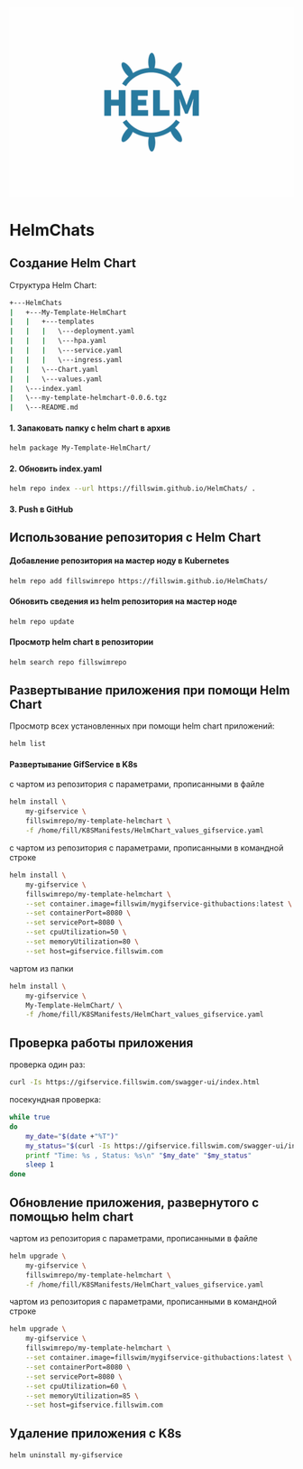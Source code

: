 ![Helm](images/Helm.png)

# HelmChats

## Создание Helm Chart

Структура Helm Chart:
```bash
+---HelmChats 
|   +---My-Template-HelmChart 
|   |   +---templates 
|   |   |   \---deployment.yaml 
|   |   |   \---hpa.yaml 
|   |   |   \---service.yaml 
|   |   |   \---ingress.yaml 
|   |   \---Chart.yaml 
|   |   \---values.yaml 
|   \---index.yaml 
|   \---my-template-helmchart-0.0.6.tgz 
|   \---README.md
```

#### 1. Запаковать папку с helm chart в архив
```bash
helm package My-Template-HelmChart/
```

#### 2. Обновить index.yaml
```bash
helm repo index --url https://fillswim.github.io/HelmChats/ .
```
#### 3. Push в GitHub


## Использование репозитория с Helm Chart

#### Добавление репозитория на мастер ноду в Kubernetes
```bash
helm repo add fillswimrepo https://fillswim.github.io/HelmChats/
```

#### Обновить сведения из helm репозитория на мастер ноде
```bash
helm repo update
```

#### Просмотр helm chart в репозитории
```bash
helm search repo fillswimrepo
```

## Развертывание приложения при помощи Helm Chart

Просмотр всех установленных при помощи helm chart приложений:
```bash
helm list
```

#### Развертывание GifService в K8s 
с чартом из репозитория с параметрами, прописанными в файле
```bash
helm install \
	my-gifservice \
	fillswimrepo/my-template-helmchart \
	-f /home/fill/K8SManifests/HelmChart_values_gifservice.yaml
```

с чартом из репозитория с параметрами, прописанными в командной строке
```bash
helm install \
	my-gifservice \
	fillswimrepo/my-template-helmchart \
	--set container.image=fillswim/mygifservice-githubactions:latest \
	--set containerPort=8080 \
	--set servicePort=8080 \
	--set cpuUtilization=50 \
	--set memoryUtilization=80 \
	--set host=gifservice.fillswim.com
```

чартом из папки
```bash
helm install \
	my-gifservice \
	My-Template-HelmChart/ \
	-f /home/fill/K8SManifests/HelmChart_values_gifservice.yaml
```

## Проверка работы приложения

проверка один раз:
```bash
curl -Is https://gifservice.fillswim.com/swagger-ui/index.html
```

посекундная проверка:
```bash
while true
do
	my_date="$(date +"%T")"
	my_status="$(curl -Is https://gifservice.fillswim.com/swagger-ui/index.html | head -n 1)"
    printf "Time: %s , Status: %s\n" "$my_date" "$my_status"
    sleep 1
done
```

## Обновление приложения, развернутого с помощью helm chart

чартом из репозитория с параметрами, прописанными в файле
```bash
helm upgrade \
	my-gifservice \
	fillswimrepo/my-template-helmchart \
	-f /home/fill/K8SManifests/HelmChart_values_gifservice.yaml
```

чартом из репозитория с параметрами, прописанными в командной строке
```bash
helm upgrade \
	my-gifservice \
	fillswimrepo/my-template-helmchart \
	--set container.image=fillswim/mygifservice-githubactions:latest \
	--set containerPort=8080 \
	--set servicePort=8080 \
	--set cpuUtilization=60 \
	--set memoryUtilization=85 \
	--set host=gifservice.fillswim.com
```

## Удаление приложения с K8s

```bash
helm uninstall my-gifservice
```